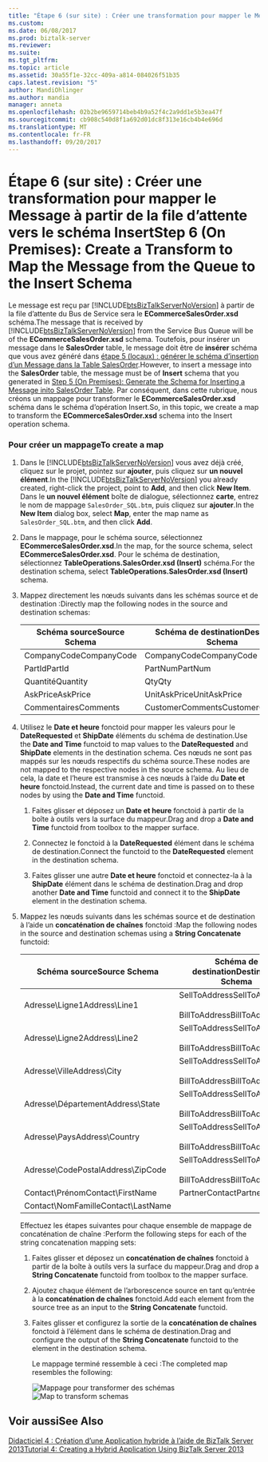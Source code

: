 ```yaml
---
title: "Étape 6 (sur site) : Créer une transformation pour mapper le Message à partir de la file d’attente vers le schéma Insert | Documents Microsoft"
ms.custom: 
ms.date: 06/08/2017
ms.prod: biztalk-server
ms.reviewer: 
ms.suite: 
ms.tgt_pltfrm: 
ms.topic: article
ms.assetid: 30a55f1e-32cc-409a-a814-084026f51b35
caps.latest.revision: "5"
author: MandiOhlinger
ms.author: mandia
manager: anneta
ms.openlocfilehash: 02b2be9659714beb4b9a52f4c2a9dd1e5b3ea47f
ms.sourcegitcommit: cb908c540d8f1a692d01dc8f313e16cb4b4e696d
ms.translationtype: MT
ms.contentlocale: fr-FR
ms.lasthandoff: 09/20/2017
---
```

# <a name="step-6-on-premises-create-a-transform-to-map-the-message-from-the-queue-to-the-insert-schema"></a><span data-ttu-id="0b1b7-102">Étape 6 (sur site) : Créer une transformation pour mapper le Message à partir de la file d’attente vers le schéma Insert</span><span class="sxs-lookup"><span data-stu-id="0b1b7-102">Step 6 (On Premises): Create a Transform to Map the Message from the Queue to the Insert Schema</span></span>
<span data-ttu-id="0b1b7-103">Le message est reçu par [!INCLUDE[btsBizTalkServerNoVersion](../includes/btsbiztalkservernoversion-md.md)] à partir de la file d’attente du Bus de Service sera le **ECommerceSalesOrder.xsd** schéma.</span><span class="sxs-lookup"><span data-stu-id="0b1b7-103">The message that is received by [!INCLUDE[btsBizTalkServerNoVersion](../includes/btsbiztalkservernoversion-md.md)] from the Service Bus Queue will be of the **ECommerceSalesOrder.xsd** schema.</span></span> <span data-ttu-id="0b1b7-104">Toutefois, pour insérer un message dans le **SalesOrder** table, le message doit être de **insérer** schéma que vous avez généré dans [étape 5 (locaux) : générer le schéma d’insertion d’un Message dans la Table SalesOrder](../core/step-5-generate-the-schema-for-inserting-a-message-into-salesorder-table.md).</span><span class="sxs-lookup"><span data-stu-id="0b1b7-104">However, to insert a message into the **SalesOrder** table, the message must be of **Insert** schema that you generated in [Step 5 (On Premises): Generate the Schema for Inserting a Message inito SalesOrder Table](../core/step-5-generate-the-schema-for-inserting-a-message-into-salesorder-table.md).</span></span> <span data-ttu-id="0b1b7-105">Par conséquent, dans cette rubrique, nous créons un mappage pour transformer le **ECommerceSalesOrder.xsd** schéma dans le schéma d’opération Insert.</span><span class="sxs-lookup"><span data-stu-id="0b1b7-105">So, in this topic, we create a map to transform the **ECommerceSalesOrder.xsd** schema into the Insert operation schema.</span></span>  
  
### <a name="to-create-a-map"></a><span data-ttu-id="0b1b7-106">Pour créer un mappage</span><span class="sxs-lookup"><span data-stu-id="0b1b7-106">To create a map</span></span>  
  
1.  <span data-ttu-id="0b1b7-107">Dans le [!INCLUDE[btsBizTalkServerNoVersion](../includes/btsbiztalkservernoversion-md.md)] vous avez déjà créé, cliquez sur le projet, pointez sur **ajouter**, puis cliquez sur **un nouvel élément**.</span><span class="sxs-lookup"><span data-stu-id="0b1b7-107">In the [!INCLUDE[btsBizTalkServerNoVersion](../includes/btsbiztalkservernoversion-md.md)] you already created, right-click the project, point to **Add**, and then click **New Item**.</span></span> <span data-ttu-id="0b1b7-108">Dans le **un nouvel élément** boîte de dialogue, sélectionnez **carte**, entrez le nom de mappage `SalesOrder_SQL.btm`, puis cliquez sur **ajouter**.</span><span class="sxs-lookup"><span data-stu-id="0b1b7-108">In the **New Item** dialog box, select **Map**, enter the map name as `SalesOrder_SQL.btm`, and then click **Add**.</span></span>  
  
2.  <span data-ttu-id="0b1b7-109">Dans le mappage, pour le schéma source, sélectionnez **ECommerceSalesOrder.xsd**.</span><span class="sxs-lookup"><span data-stu-id="0b1b7-109">In the map, for the source schema, select **ECommerceSalesOrder.xsd**.</span></span> <span data-ttu-id="0b1b7-110">Pour le schéma de destination, sélectionnez **TableOperations.SalesOrder.xsd (Insert)** schéma.</span><span class="sxs-lookup"><span data-stu-id="0b1b7-110">For the destination schema, select **TableOperations.SalesOrder.xsd (Insert)** schema.</span></span>  
  
3.  <span data-ttu-id="0b1b7-111">Mappez directement les nœuds suivants dans les schémas source et de destination :</span><span class="sxs-lookup"><span data-stu-id="0b1b7-111">Directly map the following nodes in the source and destination schemas:</span></span>  
  
    |<span data-ttu-id="0b1b7-112">Schéma source</span><span class="sxs-lookup"><span data-stu-id="0b1b7-112">Source Schema</span></span>|<span data-ttu-id="0b1b7-113">Schéma de destination</span><span class="sxs-lookup"><span data-stu-id="0b1b7-113">Destination Schema</span></span>|  
    |-------------------|------------------------|  
    |<span data-ttu-id="0b1b7-114">CompanyCode</span><span class="sxs-lookup"><span data-stu-id="0b1b7-114">CompanyCode</span></span>|<span data-ttu-id="0b1b7-115">CompanyCode</span><span class="sxs-lookup"><span data-stu-id="0b1b7-115">CompanyCode</span></span>|  
    |<span data-ttu-id="0b1b7-116">PartId</span><span class="sxs-lookup"><span data-stu-id="0b1b7-116">PartId</span></span>|<span data-ttu-id="0b1b7-117">PartNum</span><span class="sxs-lookup"><span data-stu-id="0b1b7-117">PartNum</span></span>|  
    |<span data-ttu-id="0b1b7-118">Quantité</span><span class="sxs-lookup"><span data-stu-id="0b1b7-118">Quantity</span></span>|<span data-ttu-id="0b1b7-119">Qty</span><span class="sxs-lookup"><span data-stu-id="0b1b7-119">Qty</span></span>|  
    |<span data-ttu-id="0b1b7-120">AskPrice</span><span class="sxs-lookup"><span data-stu-id="0b1b7-120">AskPrice</span></span>|<span data-ttu-id="0b1b7-121">UnitAskPrice</span><span class="sxs-lookup"><span data-stu-id="0b1b7-121">UnitAskPrice</span></span>|  
    |<span data-ttu-id="0b1b7-122">Commentaires</span><span class="sxs-lookup"><span data-stu-id="0b1b7-122">Comments</span></span>|<span data-ttu-id="0b1b7-123">CustomerComments</span><span class="sxs-lookup"><span data-stu-id="0b1b7-123">CustomerComments</span></span>|  
  
4.  <span data-ttu-id="0b1b7-124">Utilisez le **Date et heure** fonctoid pour mapper les valeurs pour le **DateRequested** et **ShipDate** éléments du schéma de destination.</span><span class="sxs-lookup"><span data-stu-id="0b1b7-124">Use the **Date and Time** functoid to map values to the **DateRequested** and **ShipDate** elements in the destination schema.</span></span> <span data-ttu-id="0b1b7-125">Ces nœuds ne sont pas mappés sur les nœuds respectifs du schéma source.</span><span class="sxs-lookup"><span data-stu-id="0b1b7-125">These nodes are not mapped to the respective nodes in the source schema.</span></span> <span data-ttu-id="0b1b7-126">Au lieu de cela, la date et l’heure est transmise à ces nœuds à l’aide du **Date et heure** fonctoid.</span><span class="sxs-lookup"><span data-stu-id="0b1b7-126">Instead, the current date and time is passed on to these nodes by using the **Date and Time** functoid.</span></span>  
  
    1.  <span data-ttu-id="0b1b7-127">Faites glisser et déposez un **Date et heure** fonctoid à partir de la boîte à outils vers la surface du mappeur.</span><span class="sxs-lookup"><span data-stu-id="0b1b7-127">Drag and drop a **Date and Time** functoid from toolbox to the mapper surface.</span></span>  
  
    2.  <span data-ttu-id="0b1b7-128">Connectez le fonctoid à la **DateRequested** élément dans le schéma de destination.</span><span class="sxs-lookup"><span data-stu-id="0b1b7-128">Connect the functoid to the **DateRequested** element in the destination schema.</span></span>  
  
    3.  <span data-ttu-id="0b1b7-129">Faites glisser une autre **Date et heure** fonctoid et connectez-la à la **ShipDate** élément dans le schéma de destination.</span><span class="sxs-lookup"><span data-stu-id="0b1b7-129">Drag and drop another **Date and Time** functoid and connect it to the **ShipDate** element in the destination schema.</span></span>  
  
5.  <span data-ttu-id="0b1b7-130">Mappez les nœuds suivants dans les schémas source et de destination à l’aide un **concaténation de chaînes** fonctoid :</span><span class="sxs-lookup"><span data-stu-id="0b1b7-130">Map the following nodes in the source and destination schemas using a **String Concatenate** functoid:</span></span>  
  
    |<span data-ttu-id="0b1b7-131">Schéma source</span><span class="sxs-lookup"><span data-stu-id="0b1b7-131">Source Schema</span></span>|<span data-ttu-id="0b1b7-132">Schéma de destination</span><span class="sxs-lookup"><span data-stu-id="0b1b7-132">Destination Schema</span></span>|  
    |-------------------|------------------------|  
    |<span data-ttu-id="0b1b7-133">Adresse\Ligne1</span><span class="sxs-lookup"><span data-stu-id="0b1b7-133">Address\Line1</span></span>|<span data-ttu-id="0b1b7-134">SellToAddress</span><span class="sxs-lookup"><span data-stu-id="0b1b7-134">SellToAddress</span></span><br /><br /> <span data-ttu-id="0b1b7-135">BillToAddress</span><span class="sxs-lookup"><span data-stu-id="0b1b7-135">BillToAddress</span></span>|  
    |<span data-ttu-id="0b1b7-136">Adresse\Ligne2</span><span class="sxs-lookup"><span data-stu-id="0b1b7-136">Address\Line2</span></span>|<span data-ttu-id="0b1b7-137">SellToAddress</span><span class="sxs-lookup"><span data-stu-id="0b1b7-137">SellToAddress</span></span><br /><br /> <span data-ttu-id="0b1b7-138">BillToAddress</span><span class="sxs-lookup"><span data-stu-id="0b1b7-138">BillToAddress</span></span>|  
    |<span data-ttu-id="0b1b7-139">Adresse\Ville</span><span class="sxs-lookup"><span data-stu-id="0b1b7-139">Address\City</span></span>|<span data-ttu-id="0b1b7-140">SellToAddress</span><span class="sxs-lookup"><span data-stu-id="0b1b7-140">SellToAddress</span></span><br /><br /> <span data-ttu-id="0b1b7-141">BillToAddress</span><span class="sxs-lookup"><span data-stu-id="0b1b7-141">BillToAddress</span></span>|  
    |<span data-ttu-id="0b1b7-142">Adresse\Département</span><span class="sxs-lookup"><span data-stu-id="0b1b7-142">Address\State</span></span>|<span data-ttu-id="0b1b7-143">SellToAddress</span><span class="sxs-lookup"><span data-stu-id="0b1b7-143">SellToAddress</span></span><br /><br /> <span data-ttu-id="0b1b7-144">BillToAddress</span><span class="sxs-lookup"><span data-stu-id="0b1b7-144">BillToAddress</span></span>|  
    |<span data-ttu-id="0b1b7-145">Adresse\Pays</span><span class="sxs-lookup"><span data-stu-id="0b1b7-145">Address\Country</span></span>|<span data-ttu-id="0b1b7-146">SellToAddress</span><span class="sxs-lookup"><span data-stu-id="0b1b7-146">SellToAddress</span></span><br /><br /> <span data-ttu-id="0b1b7-147">BillToAddress</span><span class="sxs-lookup"><span data-stu-id="0b1b7-147">BillToAddress</span></span>|  
    |<span data-ttu-id="0b1b7-148">Adresse\CodePostal</span><span class="sxs-lookup"><span data-stu-id="0b1b7-148">Address\ZipCode</span></span>|<span data-ttu-id="0b1b7-149">SellToAddress</span><span class="sxs-lookup"><span data-stu-id="0b1b7-149">SellToAddress</span></span><br /><br /> <span data-ttu-id="0b1b7-150">BillToAddress</span><span class="sxs-lookup"><span data-stu-id="0b1b7-150">BillToAddress</span></span>|  
    |<span data-ttu-id="0b1b7-151">Contact\Prénom</span><span class="sxs-lookup"><span data-stu-id="0b1b7-151">Contact\FirstName</span></span>|<span data-ttu-id="0b1b7-152">PartnerContact</span><span class="sxs-lookup"><span data-stu-id="0b1b7-152">PartnerContact</span></span>|  
    |<span data-ttu-id="0b1b7-153">Contact\NomFamille</span><span class="sxs-lookup"><span data-stu-id="0b1b7-153">Contact\LastName</span></span>||  
  
     <span data-ttu-id="0b1b7-154">Effectuez les étapes suivantes pour chaque ensemble de mappage de concaténation de chaîne :</span><span class="sxs-lookup"><span data-stu-id="0b1b7-154">Perform the following steps for each of the string concatenation mapping sets:</span></span>  
  
    1.  <span data-ttu-id="0b1b7-155">Faites glisser et déposez un **concaténation de chaînes** fonctoid à partir de la boîte à outils vers la surface du mappeur.</span><span class="sxs-lookup"><span data-stu-id="0b1b7-155">Drag and drop a **String Concatenate** functoid from toolbox to the mapper surface.</span></span>  
  
    2.  <span data-ttu-id="0b1b7-156">Ajoutez chaque élément de l’arborescence source en tant qu’entrée à la **concaténation de chaînes** fonctoid.</span><span class="sxs-lookup"><span data-stu-id="0b1b7-156">Add each element from the source tree as an input to the **String Concatenate** functoid.</span></span>  
  
    3.  <span data-ttu-id="0b1b7-157">Faites glisser et configurez la sortie de la **concaténation de chaînes** fonctoid à l’élément dans le schéma de destination.</span><span class="sxs-lookup"><span data-stu-id="0b1b7-157">Drag and configure the output of the **String Concatenate** functoid to the element in the destination schema.</span></span>  
  
         <span data-ttu-id="0b1b7-158">Le mappage terminé ressemble à ceci :</span><span class="sxs-lookup"><span data-stu-id="0b1b7-158">The completed map resembles the following:</span></span>  
  
         <span data-ttu-id="0b1b7-159">![Mappage pour transformer des schémas](../core/media/bts2010r2-tut1-map.jpg "BTS2010R2_Tut1_Map")</span><span class="sxs-lookup"><span data-stu-id="0b1b7-159">![Map to transform schemas](../core/media/bts2010r2-tut1-map.jpg "BTS2010R2_Tut1_Map")</span></span>  
  
## <a name="see-also"></a><span data-ttu-id="0b1b7-160">Voir aussi</span><span class="sxs-lookup"><span data-stu-id="0b1b7-160">See Also</span></span>  
 [<span data-ttu-id="0b1b7-161">Didacticiel 4 : Création d’une Application hybride à l’aide de BizTalk Server 2013</span><span class="sxs-lookup"><span data-stu-id="0b1b7-161">Tutorial 4: Creating a Hybrid Application Using BizTalk Server 2013</span></span>](../core/tutorial-4-creating-a-hybrid-application-using-biztalk-server-2013.md)